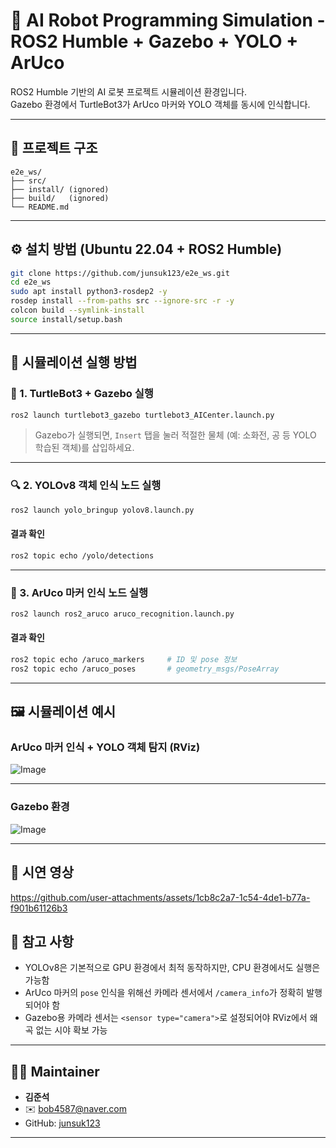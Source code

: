 # 🧠 AI Robot Programming Simulation - ROS2 Humble + Gazebo + YOLO + ArUco

ROS2 Humble 기반의 AI 로봇 프로젝트 시뮬레이션 환경입니다.  
Gazebo 환경에서 TurtleBot3가 ArUco 마커와 YOLO 객체를 동시에 인식합니다.

---

## 📁 프로젝트 구조

```
e2e_ws/
├── src/
├── install/ (ignored)
├── build/   (ignored)
└── README.md
```

---

## ⚙️ 설치 방법 (Ubuntu 22.04 + ROS2 Humble)

```bash
git clone https://github.com/junsuk123/e2e_ws.git
cd e2e_ws
sudo apt install python3-rosdep2 -y
rosdep install --from-paths src --ignore-src -r -y
colcon build --symlink-install
source install/setup.bash
```

---

## 🚀 시뮬레이션 실행 방법

### 🐢 1. TurtleBot3 + Gazebo 실행

```bash
ros2 launch turtlebot3_gazebo turtlebot3_AICenter.launch.py
```

> Gazebo가 실행되면, `Insert` 탭을 눌러 적절한 물체 (예: 소화전, 공 등 YOLO 학습된 객체)를 삽입하세요.

---

### 🔍 2. YOLOv8 객체 인식 노드 실행

```bash
ros2 launch yolo_bringup yolov8.launch.py
```

#### 결과 확인

```bash
ros2 topic echo /yolo/detections
```

---

### 🎯 3. ArUco 마커 인식 노드 실행

```bash
ros2 launch ros2_aruco aruco_recognition.launch.py
```

#### 결과 확인

```bash
ros2 topic echo /aruco_markers     # ID 및 pose 정보
ros2 topic echo /aruco_poses       # geometry_msgs/PoseArray
```

---

## 🖼️ 시뮬레이션 예시

### ArUco 마커 인식 + YOLO 객체 탐지 (RViz)

![Image](https://github.com/user-attachments/assets/21e76fc8-d993-4095-b92b-6d99304471ad)

---

### Gazebo 환경

![Image](https://github.com/user-attachments/assets/65836d64-998b-4a2f-bf1a-d633871e58f5)

---

## 🎥 시연 영상

https://github.com/user-attachments/assets/1cb8c2a7-1c54-4de1-b77a-f901b61126b3

## 📌 참고 사항

- YOLOv8은 기본적으로 GPU 환경에서 최적 동작하지만, CPU 환경에서도 실행은 가능함
- ArUco 마커의 `pose` 인식을 위해선 카메라 센서에서 `/camera_info`가 정확히 발행되어야 함
- Gazebo용 카메라 센서는 `<sensor type="camera">`로 설정되어야 RViz에서 왜곡 없는 시야 확보 가능

---

## 🧑‍💻 Maintainer

- **김준석**
- ✉️ [bob4587@naver.com](mailto:bob4587@naver.com)
- GitHub: [junsuk123](https://github.com/junsuk123)

---
